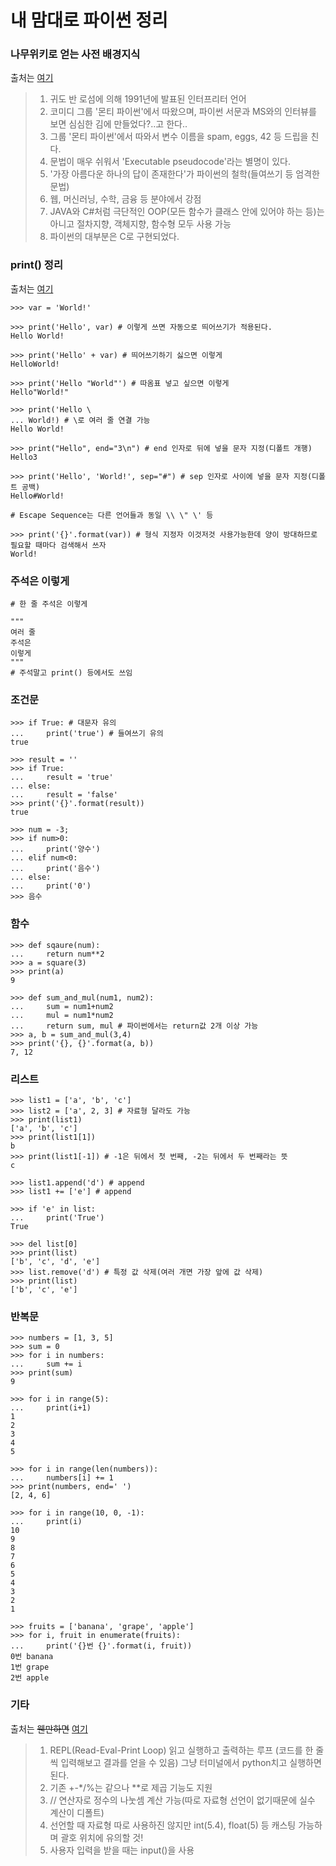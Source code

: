 # 내 맘대로 파이썬 정리

### 나무위키로 얻는 사전 배경지식
출처는 [여기](https://namu.wiki/w/Python, "과제할 땐 나무위키 안씁니다..")
> 1. 귀도 반 로섬에 의해 1991년에 발표된 인터프리터 언어
> 2. 코미디 그룹 '몬티 파이썬'에서 따왔으며, 파이썬 서문과 MS와의 인터뷰를 보면 심심한 김에 만들었다?..고 한다..
> 3. 그룹 '몬티 파이썬'에서 따와서 변수 이름을 spam, eggs, 42 등 드립을 친다.
> 4. 문법이 매우 쉬워서 'Executable pseudocode'라는 별명이 있다.
> 5. '가장 아름다운 하나의 답이 존재한다'가 파이썬의 철학(들여쓰기 등 엄격한 문법)
> 6. 웹, 머신러닝, 수학, 금융 등 분야에서 강점
> 7. JAVA와 C#처럼 극단적인 OOP(모든 함수가 클래스 안에 있어야 하는 등)는 아니고 절차지향, 객체지향, 함수형 모두 사용 가능
> 8. 파이썬의 대부분은 C로 구현되었다.

### print() 정리
출처는 [여기](https://withcoding.com/64, "https://withcoding.com/64")

~~~
>>> var = 'World!'

>>> print('Hello', var) # 이렇게 쓰면 자동으로 띄어쓰기가 적용된다.
Hello World!

>>> print('Hello' + var) # 띄어쓰기하기 싫으면 이렇게
HelloWorld!

>>> print('Hello "World"') # 따옴표 넣고 싶으면 이렇게
Hello"World!"

>>> print('Hello \
... World!) # \로 여러 줄 연결 가능
Hello World!

>>> print("Hello", end="3\n") # end 인자로 뒤에 넣을 문자 지정(디폴트 개행)
Hello3

>>> print('Hello', 'World!', sep="#") # sep 인자로 사이에 넣을 문자 지정(디폴트 공백)
Hello#World!

# Escape Sequence는 다른 언어들과 동일 \\ \" \' 등

>>> print('{}'.format(var)) # 형식 지정자 이것저것 사용가능한데 양이 방대하므로 필요할 때마다 검색해서 쓰자
World!
~~~

### 주석은 이렇게
~~~
# 한 줄 주석은 이렇게

"""
여러 줄
주석은
이렇게
"""
# 주석말고 print() 등에서도 쓰임
~~~

### 조건문
~~~
>>> if True: # 대문자 유의
...     print('true') # 들여쓰기 유의
true

>>> result = ''
>>> if True:
...     result = 'true'
... else:
...     result = 'false'
>>> print('{}'.format(result))
true

>>> num = -3;
>>> if num>0:
...     print('양수')
... elif num<0:
...     print('음수')
... else:
...     print('0')
>>> 음수
~~~

### 함수
~~~
>>> def sqaure(num):
...     return num**2
>>> a = square(3)
>>> print(a)
9

>>> def sum_and_mul(num1, num2):
...     sum = num1+num2
...     mul = num1*num2
...     return sum, mul # 파이썬에서는 return값 2개 이상 가능
>>> a, b = sum_and_mul(3,4)
>>> print('{}, {}'.format(a, b))
7, 12
~~~

### 리스트
~~~
>>> list1 = ['a', 'b', 'c']
>>> list2 = ['a', 2, 3] # 자료형 달라도 가능
>>> print(list1)
['a', 'b', 'c']
>>> print(list1[1])
b
>>> print(list1[-1]) # -1은 뒤에서 첫 번째, -2는 뒤에서 두 번째라는 뜻
c

>>> list1.append('d') # append
>>> list1 += ['e'] # append

>>> if 'e' in list:
...     print('True')
True

>>> del list[0]
>>> print(list)
['b', 'c', 'd', 'e']
>>> list.remove('d') # 특정 값 삭제(여러 개면 가장 앞에 값 삭제)
>>> print(list)
['b', 'c', 'e']
~~~

### 반복문
~~~
>>> numbers = [1, 3, 5]
>>> sum = 0
>>> for i in numbers:
...     sum += i
>>> print(sum)
9

>>> for i in range(5):
...     print(i+1)
1
2
3
4
5

>>> for i in range(len(numbers)):
...     numbers[i] += 1
>>> print(numbers, end=' ')
[2, 4, 6]

>>> for i in range(10, 0, -1):
...     print(i)
10
9
8
7
6
5
4
3
2
1

>>> fruits = ['banana', 'grape', 'apple']
>>> for i, fruit in enumerate(fruits):
...     print('{}번 {}'.format(i, fruit))
0번 banana
1번 grape
2번 apple
~~~

### 기타
출처는 ~~웬만하면~~ [여기](https://programmers.co.kr/learn/courses/2, "https://programmers.co.kr/learn/courses/2")
> 1. REPL(Read-Eval-Print Loop) 읽고 실행하고 출력하는 루프 (코드를 한 줄씩 입력해보고 결과를 얻을 수 있음)
> 그냥 터미널에서 python치고 실행하면 된다.
> 2. 기존 +-*/%는 같으나 **로 제곱 기능도 지원
> 3. // 연산자로 정수의 나눗셈 계산 가능(따로 자료형 선언이 없기때문에 실수 계산이 디폴트)
> 4. 선언할 때 자료형 따로 사용하진 않지만 int(5.4), float(5) 등 캐스팅 가능하며 괄호 위치에 유의할 것!
> 5. 사용자 입력을 받을 때는 input()을 사용

